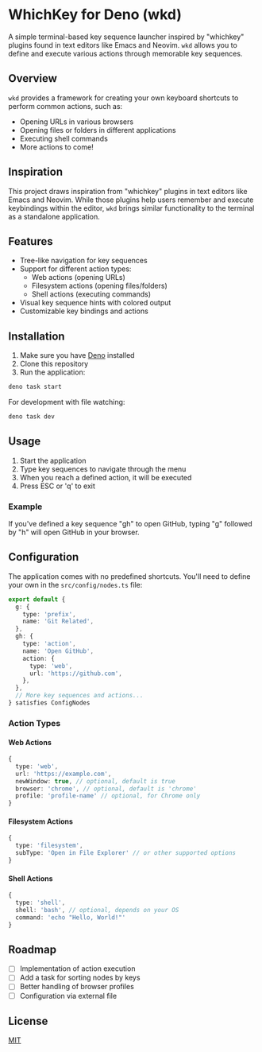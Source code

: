# WhichKey for Deno (wkd)

A simple terminal-based key sequence launcher inspired by "whichkey" plugins found in text editors like Emacs and Neovim. `wkd` allows you to define and execute various actions through memorable key sequences.

## Overview

`wkd` provides a framework for creating your own keyboard shortcuts to perform common actions, such as:

- Opening URLs in various browsers
- Opening files or folders in different applications
- Executing shell commands
- More actions to come!

## Inspiration

This project draws inspiration from "whichkey" plugins in text editors like Emacs and Neovim. While those plugins help users remember and execute keybindings within the editor, `wkd` brings similar functionality to the terminal as a standalone application.

## Features

- Tree-like navigation for key sequences
- Support for different action types:
  - Web actions (opening URLs)
  - Filesystem actions (opening files/folders)
  - Shell actions (executing commands)
- Visual key sequence hints with colored output
- Customizable key bindings and actions

## Installation

1. Make sure you have [Deno](https://deno.land/) installed
2. Clone this repository
3. Run the application:

```bash
deno task start
```

For development with file watching:

```bash
deno task dev
```

## Usage

1. Start the application
2. Type key sequences to navigate through the menu
3. When you reach a defined action, it will be executed
4. Press ESC or 'q' to exit

### Example

If you've defined a key sequence "gh" to open GitHub, typing "g" followed by "h" will open GitHub in your browser.

## Configuration

The application comes with no predefined shortcuts. You'll need to define your own in the `src/config/nodes.ts` file:

```typescript
export default {
  g: {
    type: 'prefix',
    name: 'Git Related',
  },
  gh: {
    type: 'action',
    name: 'Open GitHub',
    action: {
      type: 'web',
      url: 'https://github.com',
    },
  },
  // More key sequences and actions...
} satisfies ConfigNodes
```

### Action Types

#### Web Actions

```typescript
{
  type: 'web',
  url: 'https://example.com',
  newWindow: true, // optional, default is true
  browser: 'chrome', // optional, default is 'chrome'
  profile: 'profile-name' // optional, for Chrome only
}
```

#### Filesystem Actions

```typescript
{
  type: 'filesystem',
  subType: 'Open in File Explorer' // or other supported options
}
```

#### Shell Actions

```typescript
{
  type: 'shell',
  shell: 'bash', // optional, depends on your OS
  command: 'echo "Hello, World!"'
}
```

## Roadmap

- [ ] Implementation of action execution
- [ ] Add a task for sorting nodes by keys
- [ ] Better handling of browser profiles
- [ ] Configuration via external file

## License

[MIT](LICENSE) 